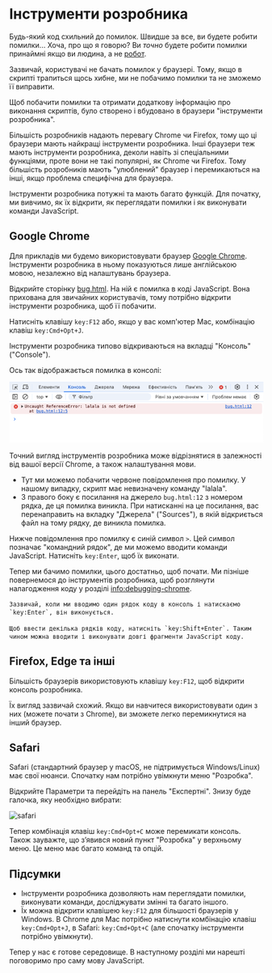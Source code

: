 # Інструменти розробника

Будь-який код схильний до помилок. Швидше за все, ви будете робити помилки... Хоча, про що я говорю? Ви *точно* будете робити помилки принаймні якщо ви людина, а не [робот](https://uk.wikipedia.org/wiki/Бендер_(Футурама)).

Зазвичай, користувачі не бачать помилок у браузері. Тому, якщо в скрипті трапиться щось хибне, ми не побачимо помилки та не зможемо її виправити.

Щоб побачити помилки та отримати додаткову інформацію про виконання скриптів, було створено і вбудовано в браузери "інструменти розробника".

Більшість розробників надають перевагу Chrome чи Firefox, тому що ці браузери мають найкращі інструменти розробника. Інші браузери теж мають інструменти розробника, деколи навіть зі спеціальними функціями, проте вони не такі популярні, як Chrome чи Firefox. Тому більшість розробників мають "улюблений" браузер і перемикаються на інші, якщо проблема специфічна для браузера.

Інструменти розробника потужні та мають багато функцій. Для початку, ми вивчимо, як їх відкрити, як переглядати помилки і як виконувати команди JavaScript.

## Google Chrome

Для прикладів ми будемо використовувати браузер [Google Chrome](https://www.google.com/intl/uk_ua/chrome/). Інструменти розробника в ньому показуються лише англійською мовою, незалежно від налаштувань браузера.

Відкрийте сторінку [bug.html](bug.html). На ній є помилка в коді JavaScript. Вона прихована для звичайних користувачів, тому потрібно відкрити інструменти розробника, щоб її побачити.

Натисніть клавішу `key:F12` або, якщо у вас комп'ютер Mac, комбінацію клавіш `key:Cmd+Opt+J`.

Інструменти розробника типово відкриваються на вкладці "Консоль" ("Console").

Ось так відображається помилка в консолі:

![chrome](chrome.png)

Точний вигляд інструментів розробника може відрізнятися в залежності від вашої версії Chrome, а також налаштування мови.

- Тут ми можемо побачити червоне повідомлення про помилку. У нашому випадку, скрипт має невизначену команду "lalala".
- З правого боку є посилання на джерело `bug.html:12` з номером рядка, де ця помилка виникла. При натисканні на це посилання, вас перенаправить на вкладку "Джерела" ("Sources"), в якій відкриється файл на тому рядку, де виникла помилка.

Нижче повідомлення про помилку є синій символ `>`. Цей символ позначає "командний рядок", де ми можемо вводити команди JavaScript. Натисніть `key:Enter`, щоб їх виконати.

Тепер ми бачимо помилки, цього достатньо, щоб почати. Ми пізніше повернемося до інструментів розробника, щоб розглянути налагодження коду у розділі <info:debugging-chrome>.

```smart header="Введення декількох рядків"
Зазвичай, коли ми вводимо один рядок коду в консоль і натискаємо `key:Enter`, він виконується.

Щоб ввести декілька рядків коду, натисніть `key:Shift+Enter`. Таким чином можна вводити і виконувати довгі фрагменти JavaScript коду.
```

## Firefox, Edge та інші

Більшість браузерів використовують клавішу `key:F12`, щоб відкрити консоль розробника.

Їх вигляд зазвичай схожий. Якщо ви навчитеся використовувати один з них (можете почати з Chrome), ви зможете легко перемикнутися на інший браузер.

## Safari

Safari (стандартний браузер у macOS, не підтримується Windows/Linux) має свої нюанси. Спочатку нам потрібно увімкнути меню "Розробка".

Відкрийте Параметри та перейдіть на панель "Експертні". Знизу буде галочка, яку необхідно вибрати:

![safari](safari.png)

Тепер комбінація клавіш `key:Cmd+Opt+C` може перемикати консоль. Також зауважте, що з’явився новий пункт "Розробка" у верхньому меню. Це меню має багато команд та опцій.

## Підсумки

- Інструменти розробника дозволяють нам переглядати помилки, виконувати команди, досліджувати змінні та багато іншого.
- Їх можна відкрити клавішею `key:F12` для більшості браузерів у Windows. В Chrome для Mac потрібно натиснути комбінацію клавіш `key:Cmd+Opt+J`, в Safari: `key:Cmd+Opt+C` (але спочатку інструменти потрібно увімкнути).

Тепер у нас є готове середовище. В наступному розділі ми нарешті поговоримо про саму мову JavaScript.
